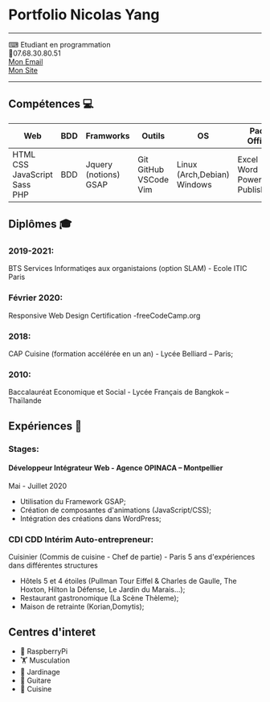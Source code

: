# Portfolio Nicolas Yang

---

 &#x2328;  Etudiant en programmation 
<br>
 &#x1F4F1;07.68.30.80.51
 <br>
 [Mon Email](nicolas.yang.1@gmail.com)
<br>
 [Mon Site](https://nicolarson.github.io/web_portfolio/)

---

## Compétences &#128187;

| Web                                           | BDD | Framworks                             | Outils                        |    OS                               |  Pack Office   | Langue    |
| --------------------------------------------- | --- | ------------------------------------- | ----------------------------- | --------------------------------- | --- | --- |
| HTML <br> CSS<br> JavaScript<br> Sass<br> PHP | BDD | Jquery (notions)<br>GSAP | Git<br>GitHub<br>VSCode<br>Vim | Linux (Arch,Debian)<br>Windows|   Excel<br>Word<br>PowerPoint<br>Publisher  | Anglais - Niveau B1    |



## Diplômes &#127891;
### 2019-2021:
BTS Services Informatiqes aux organistaions (option SLAM) - Ecole
ITIC Paris
### Février 2020:
Responsive Web Design Certification -freeCodeCamp.org
### 2018:
CAP Cuisine (formation accélérée en un an) - Lycée Belliard – Paris;
### 2010:
Baccalauréat Economique et Social - Lycée Français de Bangkok –
Thaïlande

## Expériences &#128188;
### Stages:
#### Développeur Intégrateur Web - Agence OPINACA – Montpellier
Mai - Juillet 2020
- Utilisation du Framework GSAP;
- Création de composantes d'animations (JavaScript/CSS);
- Intégration des créations dans WordPress;

### CDI CDD Intérim Auto-entrepreneur:
Cuisinier (Commis de cuisine - Chef de partie) - Paris
5 ans d'expériences dans différentes structures
- Hôtels 5 et 4 étoiles (Pullman Tour Eiffel & Charles de
Gaulle, The Hoxton, Hilton la Défense, Le Jardin du Marais...);
- Restaurant gastronomique (La Scène Thèleme);
- Maison de retrainte (Korian,Domytis);

## Centres d'interet 
- &#127827; RaspberryPi
- &#127947; Musculation
- &#128144; Jardinage
- &#127928; Guitare
- &#127859; Cuisine
